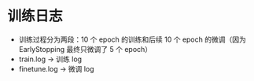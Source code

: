 # 训练日志
* 训练过程分为两段：10 个 epoch 的训练和后续 10 个 epoch 的微调（因为 EarlyStopping 最终只微调了 5 个 epoch）
* train.log -> 训练 log
* finetune.log -> 微调 log
